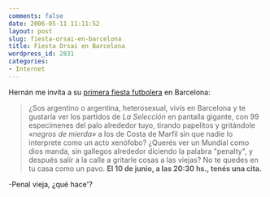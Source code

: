 ```yaml
---
comments: false
date: 2006-05-11 11:11:52
layout: post
slug: fiesta-orsai-en-barcelona
title: Fiesta Orsai en Barcelona
wordpress_id: 2831
categories:
- Internet
---
```


Hernán me invita a su [primera fiesta futbolera](http://petit.orsai.es/2006/05/ver_mundial_barcelona_argentinos.php) en Barcelona:





> ¿Sos argentino o argentina, heterosexual, vivís en Barcelona y te gustaría ver los partidos de _La Selección_ en pantalla gigante, con 99 especímenes del palo alrededor tuyo, tirando papelitos y gritándole _«negros de mierda»_ a los de Costa de Marfil sin que nadie lo interprete como un acto xenófobo? ¿Querés ver un Mundial como dios manda, sin gallegos alrededor diciendo la palabra "penalty", y después salir a la calle a gritarle cosas a las viejas? No te quedes en tu casa como un pavo. **El 10 de junio, a las 20:30 hs., tenés una cita.**





-Penal vieja, ¿qué hace'?
